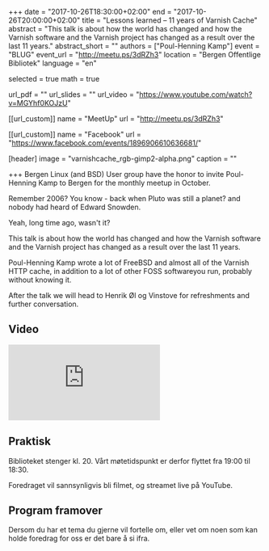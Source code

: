 +++
date = "2017-10-26T18:30:00+02:00"
end = "2017-10-26T20:00:00+02:00"
title = "Lessons learned – 11 years of Varnish Cache"
abstract = "This talk is about how the world has changed and how the Varnish software and the Varnish project has changed as a result over the last 11 years."
abstract_short = ""
authors = ["Poul-Henning Kamp"]
event = "BLUG"
event_url = "http://meetu.ps/3dRZh3"
location = "Bergen Offentlige Bibliotek"
language = "en"

selected = true
math = true

url_pdf = ""
url_slides = ""
url_video = "https://www.youtube.com/watch?v=MGYhf0KOJzU"


[[url_custom]]
name = "MeetUp"
url = "http://meetu.ps/3dRZh3"


[[url_custom]]
name = "Facebook"
url = "https://www.facebook.com/events/1896906610636681/"

[header]
image = "varnishcache_rgb-gimp2-alpha.png"
caption = ""

+++
Bergen Linux (and BSD) User group have the honor to invite Poul-Henning Kamp to Bergen for the monthly meetup in October.

Remember 2006? You know - back when Pluto was still a planet? and nobody had heard of Edward Snowden.

Yeah, long time ago, wasn't it?

This talk is about how the world has changed and how the Varnish software and the Varnish project has changed as a result over the last 11 years.

Poul-Henning Kamp wrote a lot of FreeBSD and almost all of the Varnish HTTP cache, in addition to a lot of other FOSS softwareyou run, probably without knowing it.

After the talk we will head to Henrik Øl og Vinstove for refreshments and further conversation. 

## Video

<div class="video"><iframe src="https://www.youtube.com/embed/MGYhf0KOJzU" frameborder="0" allowfullscreen></iframe></div>

## Praktisk
Biblioteket stenger kl. 20. Vårt møtetidspunkt er derfor flyttet fra 19:00 til 18:30. 

Foredraget vil sannsynligvis bli filmet, og streamet live på YouTube.

## Program framover
Dersom du har et tema du gjerne vil fortelle om, eller vet om noen som kan holde foredrag for oss er det bare å si ifra.

